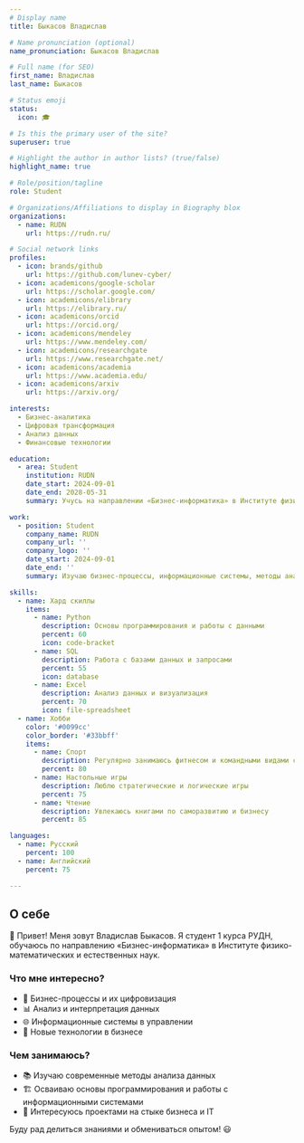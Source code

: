 ```yaml
---
# Display name
title: Быкасов Владислав

# Name pronunciation (optional)
name_pronunciation: Быкасов Владислав

# Full name (for SEO)
first_name: Владислав
last_name: Быкасов

# Status emoji
status:
  icon: 🎓

# Is this the primary user of the site?
superuser: true

# Highlight the author in author lists? (true/false)
highlight_name: true

# Role/position/tagline
role: Student

# Organizations/Affiliations to display in Biography blox
organizations:
  - name: RUDN
    url: https://rudn.ru/

# Social network links
profiles:
  - icon: brands/github
    url: https://github.com/lunev-cyber/
  - icon: academicons/google-scholar
    url: https://scholar.google.com/
  - icon: academicons/elibrary
    url: https://elibrary.ru/
  - icon: academicons/orcid
    url: https://orcid.org/
  - icon: academicons/mendeley
    url: https://www.mendeley.com/
  - icon: academicons/researchgate
    url: https://www.researchgate.net/
  - icon: academicons/academia
    url: https://www.academia.edu/
  - icon: academicons/arxiv
    url: https://arxiv.org/

interests: 
  - Бизнес-аналитика
  - Цифровая трансформация
  - Анализ данных
  - Финансовые технологии

education:
  - area: Student
    institution: RUDN
    date_start: 2024-09-01
    date_end: 2028-05-31
    summary: Учусь на направлении «Бизнес-информатика» в Институте физико-математических и естественных наук РУДН. Интересуюсь цифровыми технологиями в бизнесе и аналитикой данных.

work:
  - position: Student
    company_name: RUDN
    company_url: ''
    company_logo: ''
    date_start: 2024-09-01
    date_end: ''
    summary: Изучаю бизнес-процессы, информационные системы, методы анализа данных и цифровые технологии для управления бизнесом.

skills:
  - name: Хард скиллы
    items:
      - name: Python
        description: Основы программирования и работы с данными
        percent: 60
        icon: code-bracket
      - name: SQL
        description: Работа с базами данных и запросами
        percent: 55
        icon: database
      - name: Excel
        description: Анализ данных и визуализация
        percent: 70
        icon: file-spreadsheet
  - name: Хобби
    color: '#0099cc'
    color_border: '#33bbff'
    items:
      - name: Спорт
        description: Регулярно занимаюсь фитнесом и командными видами спорта
        percent: 80
      - name: Настольные игры
        description: Люблю стратегические и логические игры
        percent: 75
      - name: Чтение
        description: Увлекаюсь книгами по саморазвитию и бизнесу
        percent: 85

languages:
  - name: Русский
    percent: 100
  - name: Английский
    percent: 75

---
```


## О себе  

👋 Привет! Меня зовут Владислав Быкасов. Я студент 1 курса РУДН, обучаюсь по направлению «Бизнес-информатика» в Институте физико-математических и естественных наук.  

### Что мне интересно?  
- 💼 Бизнес-процессы и их цифровизация  
- 📊 Анализ и интерпретация данных  
- 🌐 Информационные системы в управлении  
- 🚀 Новые технологии в бизнесе  

### Чем занимаюсь?  
- 📚 Изучаю современные методы анализа данных  
- 🏗 Осваиваю основы программирования и работы с информационными системами  
- 📝 Интересуюсь проектами на стыке бизнеса и IT  

Буду рад делиться знаниями и обмениваться опытом! 😃

